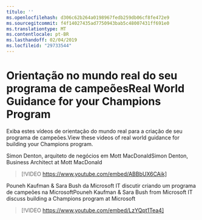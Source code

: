 ```yaml
---
título: ''
ms.openlocfilehash: d306c62b264a0198967fedb259db06cf8fe472e9
ms.sourcegitcommit: f4f14027435ad7750943bab5c48007431ff691e0
ms.translationtype: MT
ms.contentlocale: pt-BR
ms.lasthandoff: 02/04/2019
ms.locfileid: "29733544"
---
```

# <a name="real-world-guidance-for-your-champions-program"></a><span data-ttu-id="7d803-102">Orientação no mundo real do seu programa de campeões</span><span class="sxs-lookup"><span data-stu-id="7d803-102">Real World Guidance for your Champions Program</span></span>

<span data-ttu-id="7d803-103">Exiba estes vídeos de orientação do mundo real para a criação de seu programa de campeões.</span><span class="sxs-lookup"><span data-stu-id="7d803-103">View these videos of real world guidance for building your Champions program.</span></span>  

<span data-ttu-id="7d803-104">Simon Denton, arquiteto de negócios em Mott MacDonald</span><span class="sxs-lookup"><span data-stu-id="7d803-104">Simon Denton, Business Architect at Mott MacDonald</span></span>

> [!VIDEO https://www.youtube.com/embed/ABBbUX6CAik]

<span data-ttu-id="7d803-105">Pouneh Kaufman & Sara Bush da Microsoft IT discutir criando um programa de campeões na Microsoft</span><span class="sxs-lookup"><span data-stu-id="7d803-105">Pouneh Kaufman & Sara Bush from Microsoft IT discuss building a Champions program at Microsoft</span></span>

> [!VIDEO https://www.youtube.com/embed/LzYQpt1Tea4]
